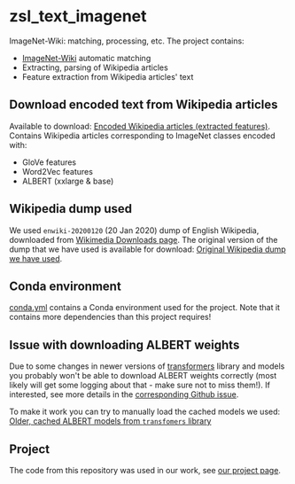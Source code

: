 # zsl_text_imagenet

ImageNet-Wiki: matching, processing, etc.
The project contains:
- [ImageNet-Wiki](https://github.com/sebastianbujwid/ImageNet-Wiki_dataset) automatic matching
- Extracting, parsing of Wikipedia articles
- Feature extraction from Wikipedia articles' text

## Download encoded text from Wikipedia articles

Available to download:
[Encoded Wikipedia articles (extracted features)](https://kth.box.com/s/y4zntt7hvq0eoe6hzp1sx2vvilwen8qx). Contains Wikipedia articles corresponding to ImageNet classes encoded with:
- GloVe features
- Word2Vec features
- ALBERT (xxlarge & base)

## Wikipedia dump used

We used `enwiki-20200120` (20 Jan 2020) dump of English Wikipedia, downloaded from [Wikimedia Downloads page](https://dumps.wikimedia.org/).
The original version of the dump that we have used is available for download:
[Original Wikipedia dump we have used](https://kth.box.com/s/0omtdfafycz7cb6kh3lxx16lxny4v9ni).

## Conda environment

[conda.yml](./conda.yaml) contains a Conda environment used for the project.
Note that it contains more dependencies than this project requires!

## Issue with downloading ALBERT weights

Due to some changes in newer versions of [transformers](https://github.com/huggingface/transformers) library and models you probably won't be able to download ALBERT weights correctly (most likely will get some logging about that - make sure not to miss them!).
If interested, see more details in the [corresponding Github issue](https://github.com/huggingface/transformers/issues/7889).

To make it work you can try to manually load the cached models we used:
[Older, cached ALBERT models from `transfomers` library](https://kth.box.com/s/b8v27c2lgyfi4qbziohxypcvearz0yqx)


## Project

The code from this repository was used in our work, see [our project page](https://bujwid.eu/p/zsl-imagenet-wiki).
